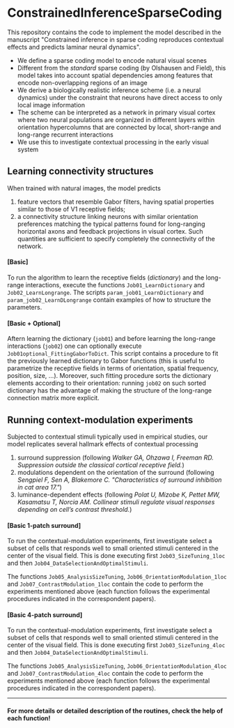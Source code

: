 # ConstrainedInferenceSparseCoding
This repository contains the code to implement the model described in the manuscript "Constrained inference in sparse coding reproduces contextual effects and predicts laminar neural dynamics".

- We define a sparse coding model to encode natural visual scenes
- Different from the _standard_ sparse coding (by Olshausen and Field), this model takes into account spatial dependencies among features that encode non-overlapping regions of an image
- We derive a biologically realistic inference scheme (i.e. a neural dynamics) under the constraint that neurons have direct access to only local image information
- The scheme can be interpreted as a network in primary visual cortex where two neural populations are organized in different layers within orientation hypercolumns that are connected by local, short-range and long-range recurrent interactions
- We use this to investigate contextual processing in the early visual system

## Learning connectivity structures 
When trained with natural images, the model predicts
1) feature vectors that resemble Gabor filters, having spatial properties similar to those of V1 receptive fields;
2) a connectivity structure linking neurons with similar orientation preferences matching the typical patterns found for long-ranging horizontal axons and feedback projections in visual cortex.
Such quantities are sufficient to specify completely the connectivity of the network.

#### [Basic]
To run the algorithm to learn the receptive fields (_dictionary_) and the long-range interactions, execute the functions ```Job01_LearnDictionary``` and ```Job02_LearnLongrange```. The scripts ```param_job01_LearnDictionary``` and ```param_job02_LearnDLongrange``` contain examples of how to structure the parameters.

#### [Basic + Optional]
Aftern learning the dictionary (```job01```) and before learning the long-range interactions (```job02```) one can optionally execute ```Job01optional_FittingGaborToDict```. This script contains a procedure to fit the previously learned dictionary to Gabor functions (this is useful to parametrize the receptive fields in terms of orientation, spatial frequency, position, size, ...). Moreover, such fitting procedure sorts the dictionary elements according to their orientation: running ```job02``` on such sorted dictionary has the advantage of making the structure of the long-range connection matrix more explicit.

## Running context-modulation experiments
Subjected to contextual stimuli typically used in empirical studies, our model replicates several hallmark effects of
contextual processing
1) surround suppression (following _Walker GA, Ohzawa I, Freeman RD. Suppression outside the classical cortical receptive field._)
2) modulations dependent on the orientation of the surround (following _Sengpiel F, Sen A, Blakemore C. "Characteristics of surround inhibition in cat area 17."_)
3) luminance-dependent effects (following _Polat U, Mizobe K, Pettet MW, Kasamatsu T, Norcia AM. Collinear stimuli regulate visual responses depending on cell’s contrast threshold._)

#### [Basic 1-patch surround]
To run the contextual-modulation experiments, first investigate select a subset of cells that responds well to small oriented stimuli centered in the center of the visual field. This is done executing first ```Job03_SizeTuning_1loc``` and then  ```Job04_DataSelectionAndOptimalStimuli```.

The functions ```Job05_AnalysisSizeTuning```, ```Job06_OrientationModulation_1loc``` and ```Job07_ContrastModulation_1loc``` contain the code to perform the experiments mentioned above (each function follows the experimental procedures indicated in the correspondent papers).

#### [Basic 4-patch surround]
To run the contextual-modulation experiments, first investigate select a subset of cells that responds well to small oriented stimuli centered in the center of the visual field. This is done executing first ```Job03_SizeTuning_4loc``` and then  ```Job04_DataSelectionAndOptimalStimuli```.

The functions ```Job05_AnalysisSizeTuning```, ```Job06_OrientationModulation_4loc``` and ```Job07_ContrastModulation_4loc``` contain the code to perform the experiments mentioned above (each function follows the experimental procedures indicated in the correspondent papers).

***

#### For more details or detailed description of the routines, check the help of each function!
